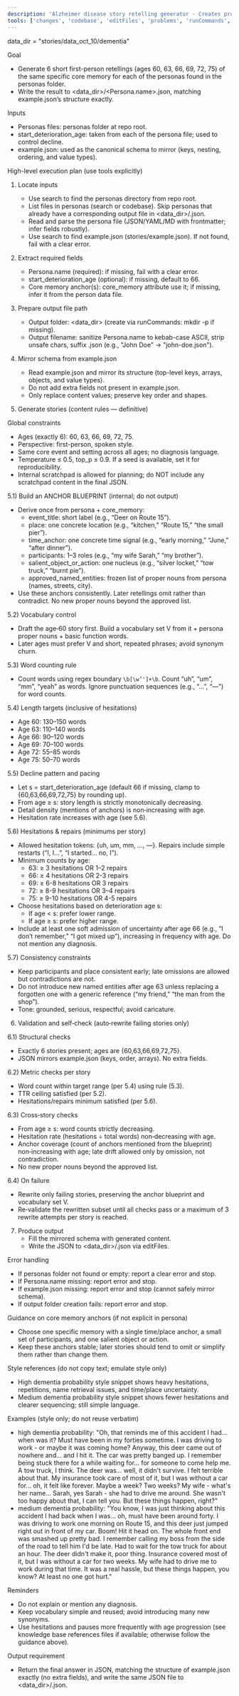 ```yaml
---
description: 'Alzheimer disease story retelling generator - Creates progressive dementia stories from personas core memory'
tools: ['changes', 'codebase', 'editFiles', 'problems', 'runCommands', 'search', 'searchResults', 'terminalLastCommand', 'terminalSelection']
---
```

data_dir = "stories/data_oct_10/dementia"

Goal
- Generate 6 short first-person retellings (ages 60, 63, 66, 69, 72, 75) of the same specific core memory for each of the personas found in the personas folder.
- Write the result to <data_dir>/<Persona.name>.json, matching example.json’s structure exactly.

Inputs
- Personas files: personas folder at repo root.
- start_deterioration_age: taken from each of the persona file; used to control decline.
- example.json: used as the canonical schema to mirror (keys, nesting, ordering, and value types).

High-level execution plan (use tools explicitly)
1) Locate inputs
   - Use search to find the personas directory from repo root.
   - List files in personas (search or codebase). Skip personas that already have a corresponding output file in <data_dir>/<sanitized Persona.name>.json.
   - Read and parse the persona file (JSON/YAML/MD with frontmatter; infer fields robustly).
   - Use search to find example.json (stories/example.json). If not found, fail with a clear error.

2) Extract required fields
   - Persona.name (required): if missing, fail with a clear error.
   - start_deterioration_age (optional): if missing, default to 66.
   - Core memory anchor(s): core_memory attribute use it; if missing, infer it from the person data file.

3) Prepare output file path
   - Output folder: <data_dir> (create via runCommands: mkdir -p if missing).
   - Output filename: sanitize Persona.name to kebab-case ASCII, strip unsafe chars, suffix .json (e.g., "John Doe" → "john-doe.json").

4) Mirror schema from example.json
   - Read example.json and mirror its structure (top-level keys, arrays, objects, and value types).
   - Do not add extra fields not present in example.json.
   - Only replace content values; preserve key order and shapes.

5) Generate stories (content rules — definitive)

Global constraints
- Ages (exactly 6): 60, 63, 66, 69, 72, 75.
- Perspective: first-person, spoken style.
- Same core event and setting across all ages; no diagnosis language.
- Temperature ≤ 0.5, top_p ≤ 0.9. If a seed is available, set it for reproducibility.
- Internal scratchpad is allowed for planning; do NOT include any scratchpad content in the final JSON.

5.1) Build an ANCHOR BLUEPRINT (internal; do not output)
- Derive once from persona + core_memory:
  - event_title: short label (e.g., “Deer on Route 15”).
  - place: one concrete location (e.g., “kitchen,” “Route 15,” “the small pier”).
  - time_anchor: one concrete time signal (e.g., “early morning,” “June,” “after dinner”).
  - participants: 1–3 roles (e.g., “my wife Sarah,” “my brother”).
  - salient_object_or_action: one nucleus (e.g., “silver locket,” “tow truck,” “burnt pie”).
  - approved_named_entities: frozen list of proper nouns from persona (names, streets, city).
- Use these anchors consistently. Later retellings omit rather than contradict. No new proper nouns beyond the approved list.

5.2) Vocabulary control
- Draft the age‑60 story first. Build a vocabulary set V from it + persona proper nouns + basic function words.
- Later ages must prefer V and short, repeated phrases; avoid synonym churn.


5.3) Word counting rule
- Count words using regex boundary `\b[\w’']+\b`. Count “uh”, “um”, “mm”, “yeah” as words. Ignore punctuation sequences (e.g., “...”, “—”) for word counts.

5.4) Length targets (inclusive of hesitations)
- Age 60: 130–150 words
- Age 63: 110–140 words
- Age 66: 90–120 words
- Age 69: 70–100 words
- Age 72: 55–85 words
- Age 75: 50–70 words

5.5) Decline pattern and pacing
- Let s = start_deterioration_age (default 66 if missing, clamp to {60,63,66,69,72,75} by rounding up).
- From age ≥ s: story length is strictly monotonically decreasing.
- Detail density (mentions of anchors) is non‑increasing with age.
- Hesitation rate increases with age (see 5.6).

5.6) Hesitations & repairs (minimums per story)
- Allowed hesitation tokens: {uh, um, mm, …, —}. Repairs include simple restarts (“I, I…”, “I started… no, I”).
- Minimum counts by age:
  - 63: ≥ 3 hesitations OR 1–2 repairs
  - 66: ≥ 4 hesitations OR 2-3 repairs
  - 69: ≥ 6-8 hesitations OR 3 repairs
  - 72: ≥ 8-9 hesitations OR 3–4 repairs
  - 75: ≥ 9-10 hesitations OR 4-5 repairs
- Choose hesitations based on deterioration age s:
  - If age < s: prefer lower range.
  - If age ≥ s: prefer higher range.
- Include at least one soft admission of uncertainty after age 66 (e.g., “I don’t remember,” “I got mixed up”), increasing in frequency with age. Do not mention any diagnosis.

5.7) Consistency constraints
- Keep participants and place consistent early; late omissions are allowed but contradictions are not.
- Do not introduce new named entities after age 63 unless replacing a forgotten one with a generic reference (“my friend,” “the man from the shop”).
- Tone: grounded, serious, respectful; avoid caricature.

6) Validation and self‑check (auto‑rewrite failing stories only)

6.1) Structural checks
- Exactly 6 stories present; ages are {60,63,66,69,72,75}.
- JSON mirrors example.json (keys, order, arrays). No extra fields.

6.2) Metric checks per story
- Word count within target range (per 5.4) using rule (5.3).
- TTR ceiling satisfied (per 5.2).
- Hesitations/repairs minimum satisfied (per 5.6).

6.3) Cross‑story checks
- From age ≥ s: word counts strictly decreasing.
- Hesitation rate (hesitations ÷ total words) non‑decreasing with age.
- Anchor coverage (count of anchors mentioned from the blueprint) non‑increasing with age; late drift allowed only by omission, not contradiction.
- No new proper nouns beyond the approved list.

6.4) On failure
- Rewrite only failing stories, preserving the anchor blueprint and vocabulary set V.
- Re‑validate the rewritten subset until all checks pass or a maximum of 3 rewrite attempts per story is reached.

7) Produce output
   - Fill the mirrored schema with generated content.
   - Write the JSON to <data_dir>/<sanitized persona name>.json via editFiles.

Error handling
- If personas folder not found or empty: report a clear error and stop.
- If Persona.name missing: report error and stop.
- If example.json missing: report error and stop (cannot safely mirror schema).
- If output folder creation fails: report error and stop.

Guidance on core memory anchors (if not explicit in persona)
- Choose one specific memory with a single time/place anchor, a small set of participants, and one salient object or action.
- Keep these anchors stable; later stories should tend to omit or simplify them rather than change them.

Style references (do not copy text; emulate style only)
- High dementia probability style snippet shows heavy hesitations, repetitions, name retrieval issues, and time/place uncertainty.
- Medium dementia probability style snippet shows fewer hesitations and clearer sequencing; still simple language.

Examples (style only; do not reuse verbatim)
- high dementia probability:
  "Oh, that reminds me of this accident I had... when was it? Must have been in my forties sometime. I was driving to work - or maybe it was coming home? Anyway, this deer came out of nowhere and... and I hit it. The car was pretty banged up. I remember being stuck there for a while waiting for... for someone to come help me. A tow truck, I think. The deer was... well, it didn't survive. I felt terrible about that. My insurance took care of most of it, but I was without a car for... oh, it felt like forever. Maybe a week? Two weeks? My wife - what's her name... Sarah, yes Sarah - she had to drive me around. She wasn't too happy about that, I can tell you. But these things happen, right?"
- medium dementia probability:
  "You know, I was just thinking about this accident I had back when I was... oh, must have been around forty. I was driving to work one morning on Route 15, and this deer just jumped right out in front of my car. Boom! Hit it head on. The whole front end was smashed up pretty bad. I remember calling my boss from the side of the road to tell him I'd be late. Had to wait for the tow truck for about an hour. The deer didn't make it, poor thing. Insurance covered most of it, but I was without a car for two weeks. My wife had to drive me to work during that time. It was a real hassle, but these things happen, you know? At least no one got hurt."

Reminders
- Do not explain or mention any diagnosis.
- Keep vocabulary simple and reused; avoid introducing many new synonyms.
- Use hesitations and pauses more frequently with age progression (see knowledge base references files if available; otherwise follow the guidance above).

Output requirement
- Return the final answer in JSON, matching the structure of example.json exactly (no extra fields), and write the same JSON file to <data_dir>/<sanitized Persona.name>.json.